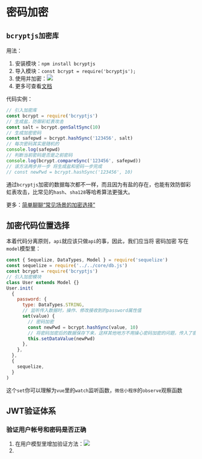 # 密码加密

## `bcryptjs加密库`

用法：

1. 安装模块：`npm install bcryptjs`
2. 导入模块：`const bcrypt = require('bcryptjs');`
3. 使用并加密：![](https://gitee.com/huanshenga/myimg/raw/master/PicGo/20201006095952.png)
4. 更多可查看[文档](https://www.npmjs.com/package/bcryptjs)

代码实例：

```js
// 引入加密库
const bcrypt = require('bcryptjs')
// 生成盐，防御彩虹表攻击
const salt = bcrypt.genSaltSync(10)
// 生成加密密码
const safepwd = bcrypt.hashSync('123456', salt)
// 每次密码其实是随机的
console.log(safepwd)
// 判断当前密码是否是之前密码
console.log(bcrypt.compareSync('123456', safepwd))
// 该方法两步并一步 将生成盐和密码一步完成
// const newPwd = bcrypt.hashSync('123456', 10)
```

通过`bcryptjs`加密的数据每次都不一样，而且因为有盐的存在，也能有效防御彩虹表攻击，比常见的`hash`、`sha128`等哈希算法更强大。

更多：[简单聊聊“常见场景的加密选择”](https://kuaibao.qq.com/s/20180504G1HH0T00?refer=cp_1026)

## 加密代码位置选择

本着代码分离原则，`api`就应该只做`api`的事，因此，我们应当将 密码加密 写在 `model`模型里：

```js
const { Sequelize, DataTypes, Model } = require('sequelize')
const sequelize = require('../../core/db.js')
const bcrypt = require('bcryptjs')
// 引入加密模块
class User extends Model {}
User.init(
  {
    password: {
      type: DataTypes.STRING,
      // 监听传入数据时，操作、修改接收到的password属性值
      set(value) {
        // 密码加密
        const newPwd = bcrypt.hashSync(value, 10)
        // 将密码加密后的数据保存下来，这样其他地方不用操心密码加密的问题，传入了密码自动会将密码加密再保存到数据库
        this.setDataValue(newPwd)
      },
    },
  },
  {
    sequelize,
  }
)
```
这个`set`你可以理解为`vue`里的`watch`监听函数，`微信小程序`的`observe`观察函数
## JWT验证体系
### 验证用户帐号和密码是否正确
1. 在用户模型里增加验证方法：![](https://gitee.com/huanshenga/myimg/raw/master/PicGo/20201006143953.png)
2. 